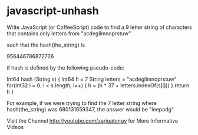 javascript-unhash
=================

Write JavaScript (or CoffeeScript) code to find a 9 letter string of characters that contains only letters from "acdegilmnoprstuw" 

such that the hash(the_string) is

956446786872726

if hash is defined by the following pseudo-code:

Int64 hash (String s) {
    Int64 h = 7
    String letters = "acdegilmnoprstuw"
    for(Int32 i = 0; i < s.length; i++) {
        h = (h * 37 + letters.indexOf(s[i]))
    }
    return h
}


For example, if we were trying to find the 7 letter string where hash(the_string) was 680131659347, the answer would be "leepadg".

Visit the Channel http://youtube.com/zarigatongy for More Informative Videos
